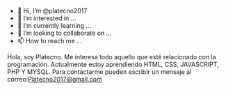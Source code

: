 - 👋 Hi, I’m @platecno2017
- 👀 I’m interested in ...
- 🌱 I’m currently learning ...
- 💞️ I’m looking to collaborate on ...
- 📫 How to reach me ...

<!---
platecno2017/platecno2017 is a ✨ special ✨ repository because its `README.md` (this file) appears on your GitHub profile.
You can click the Preview link to take a look at your changes.
--->

Hola, soy Platecno. Me interesa todo aquello que esté relacionado con la programación. Actualmente estoy aprendiendo HTML, CSS, JAVASCRIPT, PHP Y MYSQL. Para contactarme pueden escribir un mensaje al correo:Platecno2017@gmail.com
